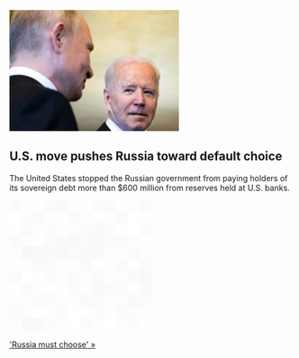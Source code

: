 
![U.S. move pushes Russia toward default choice](./20220405115859.png)
## U.S. move pushes Russia toward default choice

The United States stopped the Russian government from paying holders of its sovereign debt more than $600 million from reserves held at U.S. banks.

![pic](../square_bg.png)

['Russia must choose' »](https://www.yahoo.com/finance/news/u-cracks-down-russian-debt-013707124.html)
